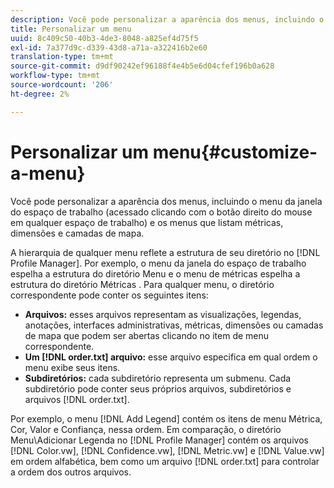 ```yaml
---
description: Você pode personalizar a aparência dos menus, incluindo o menu da janela do espaço de trabalho (acessado clicando com o botão direito do mouse em qualquer espaço de trabalho) e os menus que listam métricas, dimensões e camadas de mapa.
title: Personalizar um menu
uuid: 8c409c50-40b3-4de3-8048-a825ef4d75f5
exl-id: 7a377d9c-d339-43d8-a71a-a322416b2e60
translation-type: tm+mt
source-git-commit: d9df90242ef96188f4e4b5e6d04cfef196b0a628
workflow-type: tm+mt
source-wordcount: '206'
ht-degree: 2%

---
```


# Personalizar um menu{#customize-a-menu}

Você pode personalizar a aparência dos menus, incluindo o menu da janela do espaço de trabalho (acessado clicando com o botão direito do mouse em qualquer espaço de trabalho) e os menus que listam métricas, dimensões e camadas de mapa.

A hierarquia de qualquer menu reflete a estrutura de seu diretório no [!DNL Profile Manager]. Por exemplo, o menu da janela do espaço de trabalho espelha a estrutura do diretório Menu e o menu de métricas espelha a estrutura do diretório Métricas . Para qualquer menu, o diretório correspondente pode conter os seguintes itens:

* **Arquivos:** esses arquivos representam as visualizações, legendas, anotações, interfaces administrativas, métricas, dimensões ou camadas de mapa que podem ser abertas clicando no item de menu correspondente.
* **Um  [!DNL order.txt] arquivo:** esse arquivo especifica em qual ordem o menu exibe seus itens.
* **Subdiretórios:** cada subdiretório representa um submenu. Cada subdiretório pode conter seus próprios arquivos, subdiretórios e arquivos [!DNL order.txt].

Por exemplo, o menu [!DNL Add Legend] contém os itens de menu Métrica, Cor, Valor e Confiança, nessa ordem. Em comparação, o diretório Menu\Adicionar Legenda no [!DNL Profile Manager] contém os arquivos [!DNL Color.vw], [!DNL Confidence.vw], [!DNL Metric.vw] e [!DNL Value.vw] em ordem alfabética, bem como um arquivo [!DNL order.txt] para controlar a ordem dos outros arquivos.
